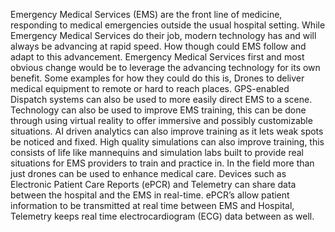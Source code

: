Emergency Medical Services (EMS) are the front line of medicine, responding to medical emergencies outside the usual hospital setting. While Emergency Medical Services do their job, modern technology has and will always be advancing at rapid speed. How though could EMS follow and adapt to this advancement. Emergency Medical Services first and most obvious change would be to leverage the advancing technology for its own benefit. Some examples for how they could do this is, Drones to deliver medical equipment to remote or hard to reach places. GPS-enabled Dispatch systems can also be used to more easily direct EMS to a scene. Technology can also be used to improve EMS training, this can be done through using virtual reality to offer immersive and possibly customizable situations. AI driven analytics can also improve training as it lets weak spots be noticed and fixed. High quality simulations can also improve training, this consists of life like mannequins and simulation labs built to provide real situations for EMS providers to train and practice in. In the field more than just drones can be used to enhance medical care. Devices such as Electronic Patient Care Reports (ePCR) and Telemetry can share data between the hospital and the EMS in real-time. ePCR’s allow patient information to be transmitted at real time between EMS and Hospital, Telemetry keeps real time electrocardiogram (ECG) data between as well.

